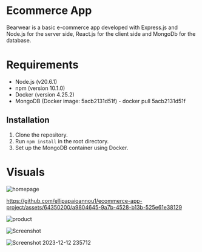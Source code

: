 # Ecommerce App

Bearwear is a basic e-commerce app developed with Express.js and Node.js for the server side, React.js for the client side and MongoDb for the database.


# Requirements

- Node.js (v20.6.1)
- npm (version 10.1.0)
- Docker (version 4.25.2)
- MongoDB (Docker image: 5acb2131d51f) - docker pull 5acb2131d51f

## Installation

1. Clone the repository.
2. Run `npm install` in the root directory.
3. Set up the MongoDB container using Docker.


# Visuals 

![homepage](https://github.com/ellipapaioannou1/ecommerce-app-project/assets/64350200/ccce8623-3d74-40a1-b3b1-4d0a39d5e038)

https://github.com/ellipapaioannou1/ecommerce-app-project/assets/64350200/a9804645-9a7b-4528-b13b-525e61e38129

![product](https://github.com/ellipapaioannou1/ecommerce-app-project/assets/64350200/e6ddba0b-b2f1-4fe1-a4c2-51685c1bae1c)

![Screenshot](https://github.com/ellipapaioannou1/ecommerce-app-project/assets/64350200/19b5e495-76b3-4af0-965f-b3d706c64a83)

![Screenshot 2023-12-12 235712](https://github.com/ellipapaioannou1/ecommerce-app-project/assets/64350200/fb2cfc2a-85db-494d-b757-cdf51a654cb7)
